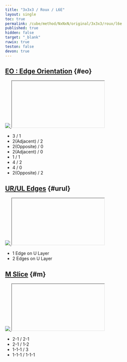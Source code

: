 ```yaml
---
title: "3x3x3 / Roux / L6E"
layout: single
toc: true
permalink: /cube/method/NxNxN/original/3x3x3/roux/l6e
published: true
hidden: false
target: "_blank"
ruwix: true
teston: false
devon: true
---
```

<span
  id     = "cube"
  teston = "{{page.teston}}"
  devon  = "{{page.devon}}"
  alg    = "y y y y" >
</span>

<head>
  <base target = "{{page.target}}">
</head>



## [EO : Edge Orientation](/cube/method/NxNxN/original/3x3x3/roux/l6e/eo) {#eo}

<a href="https://ruwix.com/widget/3d/?alg=x&colored=u/em%20d&solved=L*/cm%20R*/cm%20FL%20FR%20BL%20BR%20DL%20DR&hover=9&speed=500&flags=canvas">
  <img src="https://user-images.githubusercontent.com/92285528/215528007-716188aa-e2e6-4f2b-912f-41def4a1dc1d.png">
</a>

<iframe
  colored = "u/em d"
  solved  = "L*/cm R*/cm FL FR BL BR DL DR"
></iframe>

- 3 / 1
- 2(Adjacent) / 2
- 2(Opposite) / 0
- 2(Adjacent) / 0
- 1 / 1
- 4 / 2
- 4 / 0
- 2(Opposite) / 2



## [UR/UL Edges](/cube/method/NxNxN/original/3x3x3/roux/l6e/ur_ul_edges) {#urul}

<a href="https://ruwix.com/widget/3d/?colored=UL%20ULF%20ULB%20UR%20URF%20URB&solved=L%20R%20FL%20FR%20BL%20BR%20DL%20DR%20FLD%20FRD%20BLD%20BRD&hover=9&speed=500&flags=canvas">
  <img src="https://user-images.githubusercontent.com/92285528/215762670-cefe6406-042d-41db-8ff7-d2e709b16207.png">
</a>

<iframe
  colored = "UL ULF ULB UR URF URB"
  solved  = "L R FL FR BL BR DL DR FLD FRD BLD BRD"
></iframe>

- 1 Edge on U Layer
- 2 Edges on U Layer



## [M Slice](/cube/method/NxNxN/original/3x3x3/roux/l6e/m_slice) {#m}

<a href="https://ruwix.com/widget/3d/?alg=x&colored=UF%20U%20UB%20DF%20D%20DB%20F%20B&solved=L*%20R*&hover=9&speed=500&flags=canvas">
  <img src="https://user-images.githubusercontent.com/92285528/215528755-26c83ef5-96fa-4874-bf81-b45ed45933dc.png">
</a>

<iframe
  colored = "UF U UB DF D DB F B"
  solved  = "L* R*"
></iframe>

- 2-1 / 2-1
- 2-1 / 1-2
- 1-1-1 / 3
- 1-1-1 / 1-1-1
